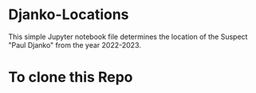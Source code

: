 # Djanko-Locations
This simple Jupyter notebook file determines the location of the Suspect "Paul Djanko" from the year 2022-2023.
# To clone this Repo
